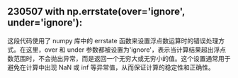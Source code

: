## 230507 with np.errstate(over='ignore', under='ignore'):

这段代码使用了 numpy 库中的 errstate 函数来设置浮点数运算时的错误处理方式。在这里，over 和 under 参数都被设置为'ignore'，表示当计算结果超出浮点数范围时，不会抛出异常，而是返回一个无穷大或无穷小的值。这个设置通常用于避免在计算中出现 NaN 或 inf 等异常值，从而保证计算的稳定性和正确性。
